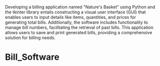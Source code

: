 Developing a billing application named "Nature's Basket" using Python and the tkinter library entails constructing a visual user interface (GUI) that enables users to input details like items, quantities, and prices for generating total bills. Additionally, the software includes functionality to manage bill numbers, facilitating the retrieval of past bills. This application allows users to save and print generated bills, providing a comprehensive solution for billing needs.

# Bill_Software
